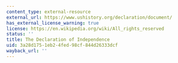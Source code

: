 ```yaml
---
content_type: external-resource
external_url: https://www.ushistory.org/declaration/document/
has_external_license_warning: true
license: https://en.wikipedia.org/wiki/All_rights_reserved
status: ''
title: The Declaration of Independence
uid: 3a28d175-1eb2-4fed-98cf-844d26333dcf
wayback_url: ''
---
```

